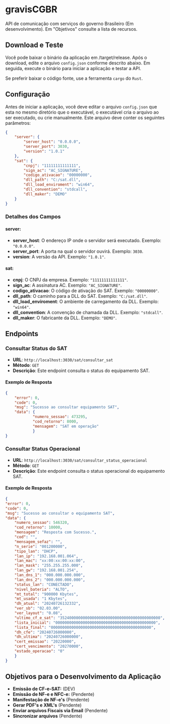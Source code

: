 # gravisCGBR
API de comunicação com serviços do governo Brasileiro (Em desenvolvimento). Em "Objetivos" consulte a lista de recursos.

## Download e Teste
Você pode baixar o binário da aplicação em /target/release. Após o download, edite o arquivo `config.json` conforme descrito abaixo. Em seguida, execute o binário para iniciar a aplicação e testar a API.

Se preferir baixar o código fonte, use a ferramenta `cargo` do `Rust`.

## Configuração

Antes de iniciar a aplicação, você deve editar o arquivo `config.json` que esta no mesmo diretório que o executável, o executável cria o arquivo ao ser executado, ou crie manualmente. Este arquivo deve conter os seguintes parâmetros:

```json
{
    "server": {
        "server_host": "0.0.0.0",
        "server_port": 3030,
        "version": "1.0.1"
    },
    "sat": {
        "cnpj": "11111111111111",
        "sign_ac": "AC_SIGNATURE",
        "codigo_ativacao": "00000000",
        "dll_path": "C:/sat.dll",
        "dll_load_enviroment": "win64",
        "dll_convention": "stdcall",
        "dll_maker": "DEMO"
    }
}
```
### Detalhes dos Campos

#### server:

- **server_host**: O endereço IP onde o servidor será executado. Exemplo: `"0.0.0.0"`.
- **server_port**: A porta na qual o servidor ouvirá. Exemplo: `3030`.
- **version**: A versão da API. Exemplo: `"1.0.1"`.

#### sat:

- **cnpj**: O CNPJ da empresa. Exemplo: `"11111111111111"`.
- **sign_ac**: A assinatura AC. Exemplo: `"AC_SIGNATURE"`.
- **codigo_ativacao**: O código de ativação do SAT. Exemplo: `"00000000"`.
- **dll_path**: O caminho para a DLL do SAT. Exemplo: `"C:/sat.dll"`.
- **dll_load_enviroment**: O ambiente de carregamento da DLL. Exemplo: `"win64"`.
- **dll_convention**: A convenção de chamada da DLL. Exemplo: `"stdcall"`.
- **dll_maker**: O fabricante da DLL. Exemplo: `"DEMO"`.

## Endpoints

### Consultar Status do SAT

- **URL**: `http://localhost:3030/sat/consultar_sat`
- **Método**: `GET`
- **Descrição**: Este endpoint consulta o status do equipamento SAT.

#### Exemplo de Resposta
```json
{
    "error": 0,
    "code": 0,
    "msg": "Sucesso ao consultar equipamento SAT",
    "data": {
            "numero_sessao": 473295,
            "cod_retorno": 8000,
            "mensagem": "SAT em operação"
            }
}
```
### Consultar Status Operacional

- **URL**: `http://localhost:3030/sat/consultar_status_operacional`
- **Método**: `GET`
- **Descrição**: Este endpoint consulta o status operacional do equipamento SAT.

#### Exemplo de Resposta
```json
{
"error": 0,
"code": 0,
"msg": "Sucesso ao consultar o equipamento SAT",
"data": {
    "numero_sessao": 546320,
    "cod_retorno": 10000,
    "mensagem": "Resposta com Sucesso.",
    "cod": "",
    "mensagem_sefaz": "",
    "n_serie": "001200000",
    "tipo_lan": "DHCP",
    "lan_ip": "192.168.001.064",
    "lan_mac": "xx:00:xx:00:xx:00",
    "lan_mask": "255.255.255.000",
    "lan_gw": "192.168.001.254",
    "lan_dns_1": "000.000.000.000",
    "lan_dns_2": "000.000.000.000",
    "status_lan": "CONECTADO",
    "nivel_bateria": "ALTO",
    "mt_total": "900000 Kbytes",
    "mt_usada": "1 Kbytes",
    "dh_atual": "20240726132332",
    "ver_sb": "02.03.00",
    "ver_layout": "0.08",
    "ultimo_cf_e_sat": "35240000000000000000000000000000000000000000",
    "lista_inicial": "00000000000000000000000000000000000000000000",
    "lista_final": "00000000000000000000000000000000000000000000",
    "dh_cfe": "20240726000000",
    "dh_ultima": "20240726000000",
    "cert_emissao": "20220000",
    "cert_vencimento": "20270000",
    "estado_operacao": "0"
    }
}
```
## Objetivos para o Desenvolvimento da Aplicação

- **Emissão de CF-e-SAT:** (DEV)
- **Emissão de NF-e e NFC-e:** (Pendente)
- **Manifestação de NF-e's** (Pendente)
- **Gerar PDF's e XML's** (Pendente)
- **Enviar arquivos Fiscais via Email** (Pendente)
- **Sincronizar arquivos** (Pendente)
